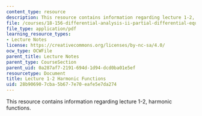 ```yaml
---
content_type: resource
description: This resource contains information regarding lecture 1-2, harmonic functions.
file: /courses/18-156-differential-analysis-ii-partial-differential-equations-and-fourier-analysis-spring-2016/28b906907cba5b677e70eafe5e7da274_MIT18_156S16_Lec1-2.pdf
file_type: application/pdf
learning_resource_types:
- Lecture Notes
license: https://creativecommons.org/licenses/by-nc-sa/4.0/
ocw_type: OCWFile
parent_title: Lecture Notes
parent_type: CourseSection
parent_uid: 0a287af7-2191-694d-1d94-dcd0ba01e5ef
resourcetype: Document
title: Lecture 1-2 Harmonic Functions
uid: 28b90690-7cba-5b67-7e70-eafe5e7da274
---
```

This resource contains information regarding lecture 1-2, harmonic functions.